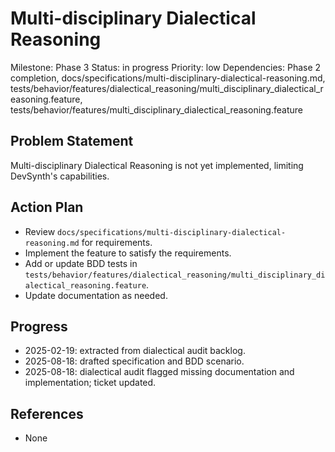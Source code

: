 # Multi-disciplinary Dialectical Reasoning
Milestone: Phase 3
Status: in progress
Priority: low
Dependencies: Phase 2 completion, docs/specifications/multi-disciplinary-dialectical-reasoning.md, tests/behavior/features/dialectical_reasoning/multi_disciplinary_dialectical_reasoning.feature, tests/behavior/features/multi_disciplinary_dialectical_reasoning.feature

## Problem Statement
Multi-disciplinary Dialectical Reasoning is not yet implemented, limiting DevSynth's capabilities.


## Action Plan
- Review `docs/specifications/multi-disciplinary-dialectical-reasoning.md` for requirements.
- Implement the feature to satisfy the requirements.
- Add or update BDD tests in `tests/behavior/features/dialectical_reasoning/multi_disciplinary_dialectical_reasoning.feature`.
- Update documentation as needed.

## Progress
- 2025-02-19: extracted from dialectical audit backlog.
- 2025-08-18: drafted specification and BDD scenario.
- 2025-08-18: dialectical audit flagged missing documentation and implementation; ticket updated.

## References
- None
